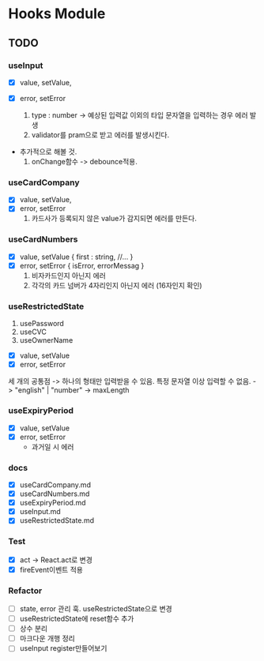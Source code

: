 # Hooks Module

## TODO

### useInput

- [x] value, setValue,
- [x] error, setError

  1. type : number -> 예상된 입력값 이외의 타입 문자열을 입력하는 경우 에러 발생
  2. validator를 pram으로 받고 에러를 발생시킨다.

- 추가적으로 해볼 것.
  1. onChange함수 -> debounce적용.

### useCardCompany

- [x] value, setValue,
- [x] error, setError
  1. 카드사가 등록되지 않은 value가 감지되면 에러를 만든다.

### useCardNumbers

- [x] value, setValue
      {
      first : string,
      //...
      }
- [x] error, setError
      {
      isError,
      errorMessag
      }
  1. 비자카드인지 아닌지 에러
  2. 각각의 카드 넘버가 4자리인지 아닌지 에러 (16자인지 확인)

### useRestrictedState

1. usePassword
2. useCVC
3. useOwnerName

- [x] value, setValue
- [x] error, setError

세 개의 공통점 -> 하나의 형태만 입력받을 수 있음. 특정 문자열 이상 입력할 수 없음.
-> "english" | "number"
-> maxLength

### useExpiryPeriod

- [x] value, setValue
- [x] error, setError
  - 과거일 시 에러

### docs

- [x] useCardCompany.md
- [x] useCardNumbers.md
- [x] useExpiryPeriod.md
- [x] useInput.md
- [x] useRestrictedState.md

### Test

- [x] act -> React.act로 변경
- [x] fireEvent이벤트 적용

### Refactor

- [ ] state, error 관리 훅. useRestrictedState으로 변경
- [ ] useRestrictedState에 reset함수 추가
- [ ] 상수 분리
- [ ] 마크다운 개행 정리
- [ ] useInput register만들어보기
